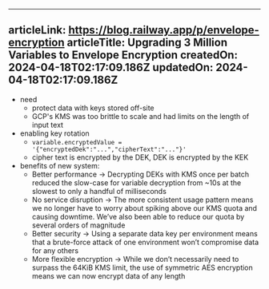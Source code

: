 -----------------------
articleLink: https://blog.railway.app/p/envelope-encryption
articleTitle: Upgrading 3 Million Variables to Envelope Encryption
createdOn: 2024-04-18T02:17:09.186Z
updatedOn: 2024-04-18T02:17:09.186Z
-----------------------

- need
  - protect data with keys stored off-site
  - GCP's KMS was too brittle to scale and had limits on the length of input text
- enabling key rotation
  - `variable.encryptedValue = '{"encryptedDek":"...","cipherText":"..."}'`
  - cipher text is encrypted by the DEK, DEK is encrypted by the KEK
- benefits of new system:
  - Better performance → Decrypting DEKs with KMS once per batch reduced the slow-case for variable decryption from ~10s at the slowest to only a handful of milliseconds
  - No service disruption → The more consistent usage pattern means we no longer have to worry about spiking above our KMS quota and causing downtime. We’ve also been able to reduce our quota by several orders of magnitude
  - Better security → Using a separate data key per environment means that a brute-force attack of one environment won’t compromise data for any others
  - More flexible encryption → While we don’t necessarily need to surpass the 64KiB KMS limit, the use of symmetric AES encryption means we can now encrypt data of any length